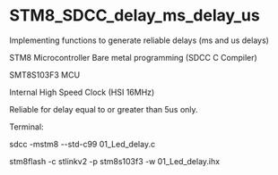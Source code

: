 # STM8_SDCC_delay_ms_delay_us

Implementing functions to generate reliable delays (ms and us delays)

STM8 Microcontroller Bare metal programming (SDCC C Compiler)


SMT8S103F3 MCU

Internal High Speed Clock (HSI 16MHz)


Reliable for delay equal to or greater than 5us only.


Terminal:

sdcc -mstm8 --std-c99 01_Led_delay.c

stm8flash -c stlinkv2 -p stm8s103f3 -w 01_Led_delay.ihx
